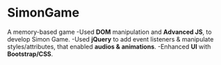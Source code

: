 # SimonGame
A memory-based game
-Used <b>DOM</b> manipulation and <b>Advanced JS</b>, to develop Simon Game.
-Used <b>jQuery</b> to add event listeners &  manipulate styles/attributes, that enabled <b>audios & animations</b>.
-Enhanced <b>UI</b> with <b>Bootstrap/CSS</b>.
